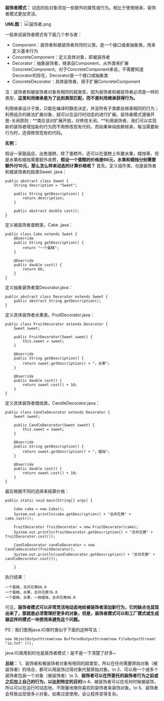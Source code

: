 **装饰者模式：**
动态的给对象添加一些额外的属性或行为。相比于使用继承，装饰者模式更加灵活。

**UML图：**
![装饰者.png](http://upload-images.jianshu.io/upload_images/587163-697df51451031108.png?imageMogr2/auto-orient/strip%7CimageView2/2/w/1240)

一般来说装饰者模式有下面几个参与者：
- Component：装饰者和被装饰者共同的父类，是一个接口或者抽象类，用来定义基本行为
- ConcreteComponent：定义具体对象，即被装饰者
- Decorator：抽象装饰者，继承自Component，从外类来扩展ConcreteComponent。对于ConcreteComponent来说，不需要知道Decorator的存在，Decorator是一个接口或抽象类
- ConcreteDecorator：具体装饰者，用于扩展ConcreteComponent

注：装饰者和被装饰者对象有相同的超类型，因为装饰者和被装饰者必须是一样的类型，**这里利用继承是为了达到类型匹配，而不是利用继承获得行为。**

利用继承设计子类，只能在编译时静态决定，并且所有子类都会继承相同的行为；利用组合的做法扩展对象，就可以在运行时动态的进行扩展。装饰者模式遵循开放-关闭原则：**类应该对扩展开放，对修改关闭。**利用装饰者，我们可以实现新的装饰者增加新的行为而不用修改现有代码，而如果单纯依赖继承，每当需要新行为时，还得修改现有的代码。

**实例：**

假设一家甜品店，出售蛋糕，除了蛋糕外，还可以在蛋糕上布置水果，蜡烛等，但是水果和蜡烛需要额外收费，**假设一个蛋糕的价格是66元，水果和蜡烛分别需要额外付10元，那么怎么样来动态的计算价格呢？**
首先，定义组件类，也是装饰者和被装饰者的超类Sweet .java：
```
public abstract class Sweet {
    String description = "Sweet";

    public String getDescription() {
        return description;
    }

    public abstract double cost();
}
```
定义被装饰者蛋糕类，Cake .java：
```
public class Cake extends Sweet {
    @Override
    public String getDescription() {
        return "一个蛋糕";
    }

    @Override
    public double cost() {
        return 66;
    }
}
```
定义抽象装饰者类Decorator.java：
```
public abstract class Decorator extends Sweet {
    public abstract String getDescription();
}
```
定义具体装饰者水果类，FruitDecorator.java：
```
public class FruitDecorator extends Decorator {
    Sweet sweet;

    public FruitDecorator(Sweet sweet) {
        this.sweet = sweet;
    }

    @Override
    public String getDescription() {
        return sweet.getDescription() + "，水果";
    }

    @Override
    public double cost() {
        return sweet.cost() + 10;
    }
}
```
定义具体装饰者蜡烛类，CandleDecorator.java：
```
public class CandleDecorator extends Decorator {
    Sweet sweet;

    public CandleDecorator(Sweet sweet) {
        this.sweet = sweet;
    }

    @Override
    public String getDescription() {
        return sweet.getDescription() + "，蜡烛";
    }

    @Override
    public double cost() {
        return sweet.cost() + 10;
    }
}
```
最后根据不同的选择来结算价格：
```
public static void main(String[] args) {

    Cake cake = new Cake();
    System.out.println(cake.getDescription() + "总共花费" + cake.cost());

    FruitDecorator fruitDecorator = new FruitDecorator(cake);
    System.out.println(fruitDecorator.getDescription() + "总共花费" + fruitDecorator.cost());

    CandleDecorator candleDecorator = new CandleDecorator(fruitDecorator);
    System.out.println(candleDecorator.getDescription() + "总共花费" + candleDecorator.cost());

    }
```
执行结果：
```
一个蛋糕，总共花费66.0
一个蛋糕，水果，总共花费76.0
一个蛋糕，水果，一根蜡烛，总共花费86.0
```
可见，**装饰者模式可以非常灵活地动态地给被装饰者添加新行为，它的缺点也显现出来了，那就是必须管理好更多的对象，但是，装饰者模式可以和工厂模式或生成器这样的模式一块使用来避免这个问题。**

PS：我们使用java.IO类时类似于下面的这种写法：
```
new ObjectOutputStream(new BufferedOutputStream(new FileOutputStream( "io.txt" )));
```
java.IO类用到的也是装饰者模式！是不是一下清楚了好多~

**总结：**
1、装饰者和被装饰者对象有相同的超类型，所以在任何需要原始对象（被装饰者）的场合，都可以用装饰过得对象代替原始对象。\n
2、可以用一个或多个装饰者包装一个对象（被装饰者）\n
3、**装饰者可以在所委托的装饰者行为之前或之后加上自己的行为，以达到特定的目的**\n
4、被装饰者可以在任何时候被装饰，所以可以在运行时动态地、不限量地用你喜欢的装饰者来装饰对象。\n
5、装饰者会导致出现很多小对象，如果过度使用，会让程序变得复杂。
